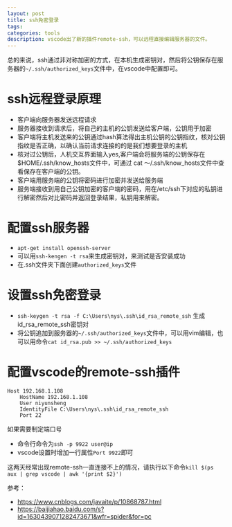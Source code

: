 ```yaml
---
layout: post
title: ssh免密登录
tags:
categories: tools
description: vscode出了新的插件remote-ssh，可以远程直接编辑服务器的文件。
---
```


总的来说，ssh通过非对称加密的方式，在本机生成密钥对，然后将公钥保存在服务器的`~/.ssh/authorized_keys`文件中，在vscode中配置即可。

# ssh远程登录原理

* 客户端向服务器发送远程请求
* 服务器接收到请求后，将自己的主机的公钥发送给客户端，公钥用于加密
* 客户端将主机发送来的公钥通过hash算法得出主机公钥的公钥指纹，核对公钥指纹是否正确，以确认当前请求连接的的是我们想要登录的主机
* 核对过公钥后，人机交互界面输入yes,客户端会将服务端的公钥保存在$HOME/.ssh/know_hosts文件中，可通过 cat ～/.ssh/know_hosts文件中查看保存在客户端的公钥。
* 客户端用服务端的公钥将密码进行加密并发送给服务端
* 服务端接收到用自己公钥加密的客户端的密码，用在/etc/ssh下对应的私钥进行解密然后对比密码并返回登录结果，私钥用来解密。

# 配置ssh服务器

* `apt-get install openssh-server`
* 可以用`ssh-kengen -t rsa`来生成密钥对，来测试是否安装成功
* 在.ssh文件夹下面创建`authorized_keys`文件

# 设置ssh免密登录

* `ssh-keygen -t rsa -f C:\Users\nys\.ssh\id_rsa_remote_ssh`
生成id_rsa_remote_ssh密钥对
* 将公钥追加到服务器的`~/.ssh/authorized_keys`文件中，可以用vim编辑，也可以用命令`cat id_rsa.pub >> ~/.ssh/authorized_keys`

# 配置vscode的remote-ssh插件

```
Host 192.168.1.108
    HostName 192.168.1.108
    User niyunsheng
    IdentityFile C:\Users\nys\.ssh\id_rsa_remote_ssh
    Port 22
```

如果需要制定端口号
* 命令行命令为`ssh -p 9922 user@ip`
* vscode设置时增加一行属性`Port 9922`即可

这两天经常出现remote-ssh一直连接不上的情况，请执行以下命令`kill $(ps aux | grep vscode | awk '{print $2}')`

参考：
* https://www.cnblogs.com/javaite/p/10868787.html
* https://baijiahao.baidu.com/s?id=1630439071282473671&wfr=spider&for=pc
